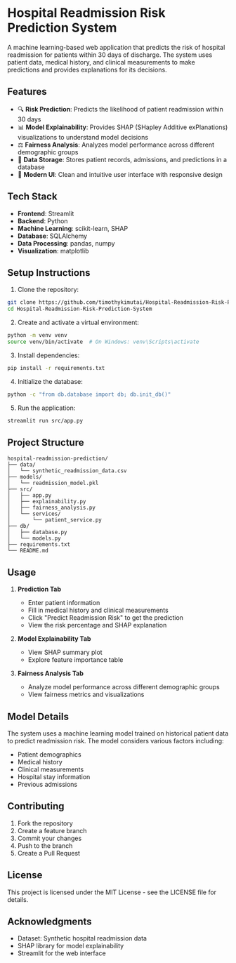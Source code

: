 # Hospital Readmission Risk Prediction System

A machine learning-based web application that predicts the risk of hospital readmission for patients within 30 days of discharge. The system uses patient data, medical history, and clinical measurements to make predictions and provides explanations for its decisions.

## Features

- 🔍 **Risk Prediction**: Predicts the likelihood of patient readmission within 30 days
- 📊 **Model Explainability**: Provides SHAP (SHapley Additive exPlanations) visualizations to understand model decisions
- ⚖️ **Fairness Analysis**: Analyzes model performance across different demographic groups
- 💾 **Data Storage**: Stores patient records, admissions, and predictions in a database
- 🎨 **Modern UI**: Clean and intuitive user interface with responsive design

## Tech Stack

- **Frontend**: Streamlit
- **Backend**: Python
- **Machine Learning**: scikit-learn, SHAP
- **Database**: SQLAlchemy
- **Data Processing**: pandas, numpy
- **Visualization**: matplotlib

## Setup Instructions

1. Clone the repository:
```bash
git clone https://github.com/timothykimutai/Hospital-Readmission-Risk-Prediction-System.git
cd Hospital-Readmission-Risk-Prediction-System
```

2. Create and activate a virtual environment:
```bash
python -m venv venv
source venv/bin/activate  # On Windows: venv\Scripts\activate
```

3. Install dependencies:
```bash
pip install -r requirements.txt
```

4. Initialize the database:
```bash
python -c "from db.database import db; db.init_db()"
```

5. Run the application:
```bash
streamlit run src/app.py
```

## Project Structure

```
hospital-readmission-prediction/
├── data/
│   └── synthetic_readmission_data.csv
├── models/
│   └── readmission_model.pkl
├── src/
│   ├── app.py
│   ├── explainability.py
│   ├── fairness_analysis.py
│   └── services/
│       └── patient_service.py
├── db/
│   ├── database.py
│   └── models.py
├── requirements.txt
└── README.md
```

## Usage

1. **Prediction Tab**
   - Enter patient information
   - Fill in medical history and clinical measurements
   - Click "Predict Readmission Risk" to get the prediction
   - View the risk percentage and SHAP explanation

2. **Model Explainability Tab**
   - View SHAP summary plot
   - Explore feature importance table

3. **Fairness Analysis Tab**
   - Analyze model performance across different demographic groups
   - View fairness metrics and visualizations

## Model Details

The system uses a machine learning model trained on historical patient data to predict readmission risk. The model considers various factors including:

- Patient demographics
- Medical history
- Clinical measurements
- Hospital stay information
- Previous admissions

## Contributing

1. Fork the repository
2. Create a feature branch
3. Commit your changes
4. Push to the branch
5. Create a Pull Request

## License

This project is licensed under the MIT License - see the LICENSE file for details.

## Acknowledgments

- Dataset: Synthetic hospital readmission data
- SHAP library for model explainability
- Streamlit for the web interface
